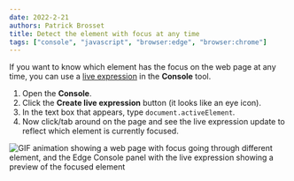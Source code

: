 ```yaml
---
date: 2022-2-21
authors: Patrick Brosset
title: Detect the element with focus at any time
tags: ["console", "javascript", "browser:edge", "browser:chrome"]
---
```

If you want to know which element has the focus on the web page at any time, you can use a [live expression](/tips/en/live-expressions) in the **Console** tool.

1. Open the **Console**.
1. Click the **Create live expression** button (it looks like an eye icon).
1. In the text box that appears, type `document.activeElement`.
1. Now click/tab around on the page and see the live expression update to reflect which element is currently focused.

![GIF animation showing a web page with focus going through different element, and the Edge Console panel with the live expression showing a preview of the focused element](/assets/img/track-focused-element.gif)
